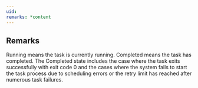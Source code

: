```yaml
---
uid: 
remarks: *content
---
```

## Remarks  
 Running means the task is currently running. Completed means the task has completed. The Completed state includes              the case where the task exits successfully with exit code 0 and the cases where the system fails to start the              task process due to scheduling errors or the retry limit has reached after numerous task failures.